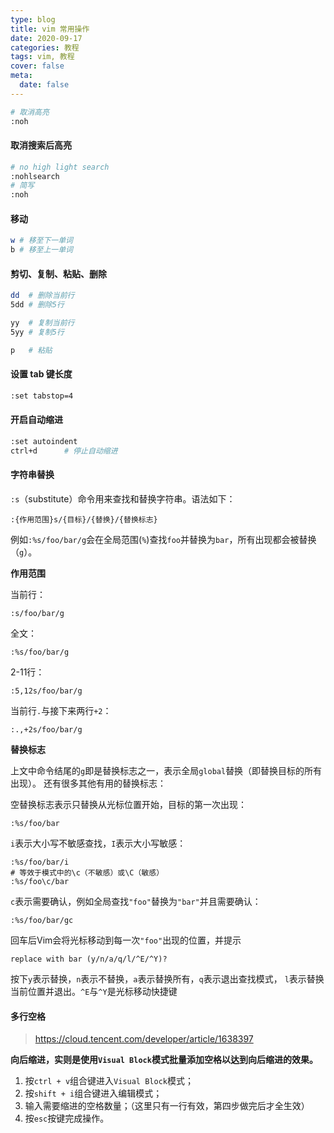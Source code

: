 ```yaml
---
type: blog
title: vim 常用操作
date: 2020-09-17
categories: 教程
tags: vim, 教程
cover: false
meta:
  date: false
---
```




```bash
# 取消高亮
:noh
```



<!-- more -->

#### 取消搜索后高亮

```bash
# no high light search
:nohlsearch
# 简写
:noh
```

#### 移动

```bash
w # 移至下一单词
b # 移至上一单词
```

#### 剪切、复制、粘贴、删除

```bash
dd 	# 删除当前行
5dd # 删除5行

yy 	# 复制当前行
5yy # 复制5行

p 	# 粘贴
```

#### 设置 tab 键长度

```bash
:set tabstop=4
```

#### 开启自动缩进

```bash
:set autoindent
ctrl+d 		# 停止自动缩进
```



#### 字符串替换

`:s`（substitute）命令用来查找和替换字符串。语法如下：

```
:{作用范围}s/{目标}/{替换}/{替换标志}
```

例如`:%s/foo/bar/g`会在全局范围(`%`)查找`foo`并替换为`bar`，所有出现都会被替换（`g`）。

**作用范围**

当前行：

```
:s/foo/bar/g
```

全文：

```
:%s/foo/bar/g
```

2-11行：

```
:5,12s/foo/bar/g
```

当前行`.`与接下来两行`+2`：

```
:.,+2s/foo/bar/g
```

**替换标志**

上文中命令结尾的`g`即是替换标志之一，表示全局`global`替换（即替换目标的所有出现）。 还有很多其他有用的替换标志：

空替换标志表示只替换从光标位置开始，目标的第一次出现：

```
:%s/foo/bar
```

`i`表示大小写不敏感查找，`I`表示大小写敏感：

```
:%s/foo/bar/i
# 等效于模式中的\c（不敏感）或\C（敏感）
:%s/foo\c/bar
```

`c`表示需要确认，例如全局查找`"foo"`替换为`"bar"`并且需要确认：

```
:%s/foo/bar/gc
```

回车后Vim会将光标移动到每一次`"foo"`出现的位置，并提示

```
replace with bar (y/n/a/q/l/^E/^Y)?
```

按下`y`表示替换，`n`表示不替换，`a`表示替换所有，`q`表示退出查找模式， `l`表示替换当前位置并退出。`^E`与`^Y`是光标移动快捷键

#### 多行空格

> https://cloud.tencent.com/developer/article/1638397

 **向后缩进，实则是使用`Visual Block`模式批量添加空格以达到向后缩进的效果。**

1. 按`ctrl + v`组合键进入`Visual Block`模式；
2. 按`shift + i`组合键进入编辑模式；
3. 输入需要缩进的空格数量；（这里只有一行有效，第四步做完后才全生效） 
4. 按`esc`按键完成操作。
